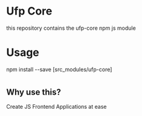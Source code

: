 # Ufp Core

this repository contains the ufp-core npm js module

# Usage

  npm install --save [src_modules/ufp-core]

#


## Why use this?

Create JS Frontend Applications at ease


